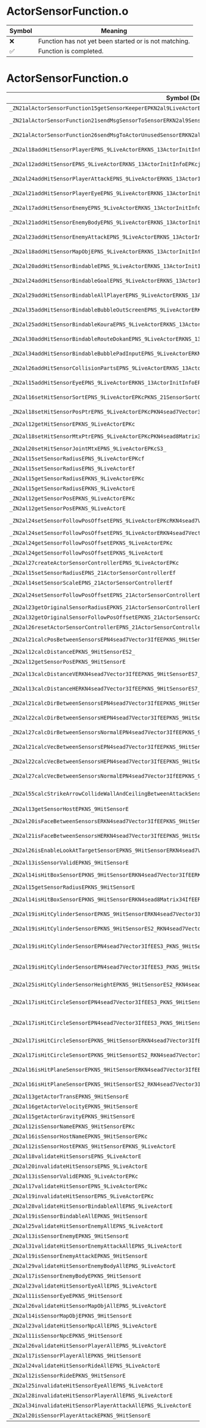 # ActorSensorFunction.o
| Symbol | Meaning 
| ------------- | ------------- 
| :x: | Function has not yet been started or is not matching. 
| :white_check_mark: | Function is completed. 


# ActorSensorFunction.o
| Symbol (Demangled) | Symbol (Mangled) | Decompiled? |
| ------------- |  ------------- | ------------- |
| `_ZN21alActorSensorFunction15getSensorKeeperEPKN2al9LiveActorE` | `alActorSensorFunction::getSensorKeeper(al::LiveActor const*)` | :white_check_mark: |
| `_ZN21alActorSensorFunction21sendMsgSensorToSensorERKN2al9SensorMsgEPNS0_9HitSensorES5_` | `alActorSensorFunction::sendMsgSensorToSensor(al::SensorMsg const&,al::HitSensor *,al::HitSensor *)` | :white_check_mark: |
| `_ZN21alActorSensorFunction26sendMsgToActorUnusedSensorERKN2al9SensorMsgEPNS0_9LiveActorE` | `alActorSensorFunction::sendMsgToActorUnusedSensor(al::SensorMsg const&,al::LiveActor *)` | :white_check_mark: |
| `_ZN2al18addHitSensorPlayerEPNS_9LiveActorERKNS_13ActorInitInfoEPKcftRKN4sead7Vector3IfEE` | `al::addHitSensorPlayer(al::LiveActor *,al::ActorInitInfo const&,char const*,float,unsigned short,sead::Vector3<float> const&)` | :white_check_mark: |
| `_ZN2al12addHitSensorEPNS_9LiveActorERKNS_13ActorInitInfoEPKcjftRKN4sead7Vector3IfEE` | `al::addHitSensor(al::LiveActor *,al::ActorInitInfo const&,char const*,unsigned int,float,unsigned short,sead::Vector3<float> const&)` | :white_check_mark: |
| `_ZN2al24addHitSensorPlayerAttackEPNS_9LiveActorERKNS_13ActorInitInfoEPKcftRKN4sead7Vector3IfEE` | `al::addHitSensorPlayerAttack(al::LiveActor *,al::ActorInitInfo const&,char const*,float,unsigned short,sead::Vector3<float> const&)` | :white_check_mark: |
| `_ZN2al21addHitSensorPlayerEyeEPNS_9LiveActorERKNS_13ActorInitInfoEPKcftRKN4sead7Vector3IfEE` | `al::addHitSensorPlayerEye(al::LiveActor *,al::ActorInitInfo const&,char const*,float,unsigned short,sead::Vector3<float> const&)` | :white_check_mark: |
| `_ZN2al17addHitSensorEnemyEPNS_9LiveActorERKNS_13ActorInitInfoEPKcftRKN4sead7Vector3IfEE` | `al::addHitSensorEnemy(al::LiveActor *,al::ActorInitInfo const&,char const*,float,unsigned short,sead::Vector3<float> const&)` | :white_check_mark: |
| `_ZN2al21addHitSensorEnemyBodyEPNS_9LiveActorERKNS_13ActorInitInfoEPKcftRKN4sead7Vector3IfEE` | `al::addHitSensorEnemyBody(al::LiveActor *,al::ActorInitInfo const&,char const*,float,unsigned short,sead::Vector3<float> const&)` | :white_check_mark: |
| `_ZN2al23addHitSensorEnemyAttackEPNS_9LiveActorERKNS_13ActorInitInfoEPKcftRKN4sead7Vector3IfEE` | `al::addHitSensorEnemyAttack(al::LiveActor *,al::ActorInitInfo const&,char const*,float,unsigned short,sead::Vector3<float> const&)` | :white_check_mark: |
| `_ZN2al18addHitSensorMapObjEPNS_9LiveActorERKNS_13ActorInitInfoEPKcftRKN4sead7Vector3IfEE` | `al::addHitSensorMapObj(al::LiveActor *,al::ActorInitInfo const&,char const*,float,unsigned short,sead::Vector3<float> const&)` | :white_check_mark: |
| `_ZN2al20addHitSensorBindableEPNS_9LiveActorERKNS_13ActorInitInfoEPKcftRKN4sead7Vector3IfEE` | `al::addHitSensorBindable(al::LiveActor *,al::ActorInitInfo const&,char const*,float,unsigned short,sead::Vector3<float> const&)` | :white_check_mark: |
| `_ZN2al24addHitSensorBindableGoalEPNS_9LiveActorERKNS_13ActorInitInfoEPKcftRKN4sead7Vector3IfEE` | `al::addHitSensorBindableGoal(al::LiveActor *,al::ActorInitInfo const&,char const*,float,unsigned short,sead::Vector3<float> const&)` | :white_check_mark: |
| `_ZN2al29addHitSensorBindableAllPlayerEPNS_9LiveActorERKNS_13ActorInitInfoEPKcftRKN4sead7Vector3IfEE` | `al::addHitSensorBindableAllPlayer(al::LiveActor *,al::ActorInitInfo const&,char const*,float,unsigned short,sead::Vector3<float> const&)` | :white_check_mark: |
| `_ZN2al35addHitSensorBindableBubbleOutScreenEPNS_9LiveActorERKNS_13ActorInitInfoEPKcftRKN4sead7Vector3IfEE` | `al::addHitSensorBindableBubbleOutScreen(al::LiveActor *,al::ActorInitInfo const&,char const*,float,unsigned short,sead::Vector3<float> const&)` | :white_check_mark: |
| `_ZN2al25addHitSensorBindableKouraEPNS_9LiveActorERKNS_13ActorInitInfoEPKcftRKN4sead7Vector3IfEE` | `al::addHitSensorBindableKoura(al::LiveActor *,al::ActorInitInfo const&,char const*,float,unsigned short,sead::Vector3<float> const&)` | :white_check_mark: |
| `_ZN2al30addHitSensorBindableRouteDokanEPNS_9LiveActorERKNS_13ActorInitInfoEPKcftRKN4sead7Vector3IfEE` | `al::addHitSensorBindableRouteDokan(al::LiveActor *,al::ActorInitInfo const&,char const*,float,unsigned short,sead::Vector3<float> const&)` | :white_check_mark: |
| `_ZN2al34addHitSensorBindableBubblePadInputEPNS_9LiveActorERKNS_13ActorInitInfoEPKcftRKN4sead7Vector3IfEE` | `al::addHitSensorBindableBubblePadInput(al::LiveActor *,al::ActorInitInfo const&,char const*,float,unsigned short,sead::Vector3<float> const&)` | :white_check_mark: |
| `_ZN2al26addHitSensorCollisionPartsEPNS_9LiveActorERKNS_13ActorInitInfoEPKcftRKN4sead7Vector3IfEE` | `al::addHitSensorCollisionParts(al::LiveActor *,al::ActorInitInfo const&,char const*,float,unsigned short,sead::Vector3<float> const&)` | :white_check_mark: |
| `_ZN2al15addHitSensorEyeEPNS_9LiveActorERKNS_13ActorInitInfoEPKcftRKN4sead7Vector3IfEE` | `al::addHitSensorEye(al::LiveActor *,al::ActorInitInfo const&,char const*,float,unsigned short,sead::Vector3<float> const&)` | :white_check_mark: |
| `_ZN2al16setHitSensorSortEPNS_9LiveActorEPKcPKNS_21SensorSortCmpFuncBaseE` | `al::setHitSensorSort(al::LiveActor *,char const*,al::SensorSortCmpFuncBase const*)` | :white_check_mark: |
| `_ZN2al18setHitSensorPosPtrEPNS_9LiveActorEPKcPKN4sead7Vector3IfEE` | `al::setHitSensorPosPtr(al::LiveActor *,char const*,sead::Vector3<float> const*)` | :white_check_mark: |
| `_ZN2al12getHitSensorEPKNS_9LiveActorEPKc` | `al::getHitSensor(al::LiveActor const*,char const*)` | :white_check_mark: |
| `_ZN2al18setHitSensorMtxPtrEPNS_9LiveActorEPKcPKN4sead8Matrix34IfEE` | `al::setHitSensorMtxPtr(al::LiveActor *,char const*,sead::Matrix34<float> const*)` | :white_check_mark: |
| `_ZN2al20setHitSensorJointMtxEPNS_9LiveActorEPKcS3_` | `al::setHitSensorJointMtx(al::LiveActor *,char const*,char const*)` | :white_check_mark: |
| `_ZN2al15setSensorRadiusEPNS_9LiveActorEPKcf` | `al::setSensorRadius(al::LiveActor *,char const*,float)` | :white_check_mark: |
| `_ZN2al15setSensorRadiusEPNS_9LiveActorEf` | `al::setSensorRadius(al::LiveActor *,float)` | :white_check_mark: |
| `_ZN2al15getSensorRadiusEPKNS_9LiveActorEPKc` | `al::getSensorRadius(al::LiveActor const*,char const*)` | :white_check_mark: |
| `_ZN2al15getSensorRadiusEPKNS_9LiveActorE` | `al::getSensorRadius(al::LiveActor const*)` | :white_check_mark: |
| `_ZN2al12getSensorPosEPKNS_9LiveActorEPKc` | `al::getSensorPos(al::LiveActor const*,char const*)` | :white_check_mark: |
| `_ZN2al12getSensorPosEPKNS_9LiveActorE` | `al::getSensorPos(al::LiveActor const*)` | :white_check_mark: |
| `_ZN2al24setSensorFollowPosOffsetEPNS_9LiveActorEPKcRKN4sead7Vector3IfEE` | `al::setSensorFollowPosOffset(al::LiveActor *,char const*,sead::Vector3<float> const&)` | :white_check_mark: |
| `_ZN2al24setSensorFollowPosOffsetEPNS_9LiveActorERKN4sead7Vector3IfEE` | `al::setSensorFollowPosOffset(al::LiveActor *,sead::Vector3<float> const&)` | :white_check_mark: |
| `_ZN2al24getSensorFollowPosOffsetEPKNS_9LiveActorEPKc` | `al::getSensorFollowPosOffset(al::LiveActor const*,char const*)` | :white_check_mark: |
| `_ZN2al24getSensorFollowPosOffsetEPKNS_9LiveActorE` | `al::getSensorFollowPosOffset(al::LiveActor const*)` | :white_check_mark: |
| `_ZN2al27createActorSensorControllerEPNS_9LiveActorEPKc` | `al::createActorSensorController(al::LiveActor *,char const*)` | :white_check_mark: |
| `_ZN2al15setSensorRadiusEPNS_21ActorSensorControllerEf` | `al::setSensorRadius(al::ActorSensorController *,float)` | :white_check_mark: |
| `_ZN2al14setSensorScaleEPNS_21ActorSensorControllerEf` | `al::setSensorScale(al::ActorSensorController *,float)` | :white_check_mark: |
| `_ZN2al24setSensorFollowPosOffsetEPNS_21ActorSensorControllerERKN4sead7Vector3IfEE` | `al::setSensorFollowPosOffset(al::ActorSensorController *,sead::Vector3<float> const&)` | :white_check_mark: |
| `_ZN2al23getOriginalSensorRadiusEPKNS_21ActorSensorControllerE` | `al::getOriginalSensorRadius(al::ActorSensorController const*)` | :white_check_mark: |
| `_ZN2al32getOriginalSensorFollowPosOffsetEPKNS_21ActorSensorControllerE` | `al::getOriginalSensorFollowPosOffset(al::ActorSensorController const*)` | :white_check_mark: |
| `_ZN2al26resetActorSensorControllerEPNS_21ActorSensorControllerE` | `al::resetActorSensorController(al::ActorSensorController *)` | :white_check_mark: |
| `_ZN2al21calcPosBetweenSensorsEPN4sead7Vector3IfEEPKNS_9HitSensorES6_f` | `al::calcPosBetweenSensors(sead::Vector3<float> *,al::HitSensor const*,al::HitSensor const*,float)` | :white_check_mark: |
| `_ZN2al12calcDistanceEPKNS_9HitSensorES2_` | `al::calcDistance(al::HitSensor const*,al::HitSensor const*)` | :white_check_mark: |
| `_ZN2al12getSensorPosEPKNS_9HitSensorE` | `al::getSensorPos(al::HitSensor const*)` | :white_check_mark: |
| `_ZN2al13calcDistanceVERKN4sead7Vector3IfEEPKNS_9HitSensorES7_` | `al::calcDistanceV(sead::Vector3<float> const&,al::HitSensor const*,al::HitSensor const*)` | :white_check_mark: |
| `_ZN2al13calcDistanceHERKN4sead7Vector3IfEEPKNS_9HitSensorES7_` | `al::calcDistanceH(sead::Vector3<float> const&,al::HitSensor const*,al::HitSensor const*)` | :white_check_mark: |
| `_ZN2al21calcDirBetweenSensorsEPN4sead7Vector3IfEEPKNS_9HitSensorES6_` | `al::calcDirBetweenSensors(sead::Vector3<float> *,al::HitSensor const*,al::HitSensor const*)` | :white_check_mark: |
| `_ZN2al22calcDirBetweenSensorsHEPN4sead7Vector3IfEEPKNS_9HitSensorES6_` | `al::calcDirBetweenSensorsH(sead::Vector3<float> *,al::HitSensor const*,al::HitSensor const*)` | :white_check_mark: |
| `_ZN2al27calcDirBetweenSensorsNormalEPN4sead7Vector3IfEEPKNS_9HitSensorES6_S2_` | `al::calcDirBetweenSensorsNormal(sead::Vector3<float> *,al::HitSensor const*,al::HitSensor const*,sead::Vector3<float>)` | :white_check_mark: |
| `_ZN2al21calcVecBetweenSensorsEPN4sead7Vector3IfEEPKNS_9HitSensorES6_` | `al::calcVecBetweenSensors(sead::Vector3<float> *,al::HitSensor const*,al::HitSensor const*)` | :white_check_mark: |
| `_ZN2al22calcVecBetweenSensorsHEPN4sead7Vector3IfEEPKNS_9HitSensorES6_` | `al::calcVecBetweenSensorsH(sead::Vector3<float> *,al::HitSensor const*,al::HitSensor const*)` | :white_check_mark: |
| `_ZN2al27calcVecBetweenSensorsNormalEPN4sead7Vector3IfEEPKNS_9HitSensorES6_S2_` | `al::calcVecBetweenSensorsNormal(sead::Vector3<float> *,al::HitSensor const*,al::HitSensor const*,sead::Vector3<float>)` | :white_check_mark: |
| `_ZN2al55calcStrikeArrowCollideWallAndCeilingBetweenAttackSensorEPKNS_9LiveActorEPKNS_9HitSensorES5_RKN4sead7Vector3IfEEf` | `al::calcStrikeArrowCollideWallAndCeilingBetweenAttackSensor(al::LiveActor const*,al::HitSensor const*,al::HitSensor const*,sead::Vector3<float> const&,float)` | :white_check_mark: |
| `_ZN2al13getSensorHostEPKNS_9HitSensorE` | `al::getSensorHost(al::HitSensor const*)` | :white_check_mark: |
| `_ZN2al20isFaceBetweenSensorsERKN4sead7Vector3IfEEPKNS_9HitSensorES7_` | `al::isFaceBetweenSensors(sead::Vector3<float> const&,al::HitSensor const*,al::HitSensor const*)` | :white_check_mark: |
| `_ZN2al21isFaceBetweenSensorsHERKN4sead7Vector3IfEEPKNS_9HitSensorES7_` | `al::isFaceBetweenSensorsH(sead::Vector3<float> const&,al::HitSensor const*,al::HitSensor const*)` | :white_check_mark: |
| `_ZN2al26isEnableLookAtTargetSensorEPKNS_9HitSensorERKN4sead7Vector3IfEEf` | `al::isEnableLookAtTargetSensor(al::HitSensor const*,sead::Vector3<float> const&,float)` | :white_check_mark: |
| `_ZN2al13isSensorValidEPKNS_9HitSensorE` | `al::isSensorValid(al::HitSensor const*)` | :white_check_mark: |
| `_ZN2al14isHitBoxSensorEPKNS_9HitSensorERKN4sead7Vector3IfEERKNS3_9BoundBox3IfEE` | `al::isHitBoxSensor(al::HitSensor const*,sead::Vector3<float> const&,sead::BoundBox3<float> const&)` | :white_check_mark: |
| `_ZN2al15getSensorRadiusEPKNS_9HitSensorE` | `al::getSensorRadius(al::HitSensor const*)` | :white_check_mark: |
| `_ZN2al14isHitBoxSensorEPKNS_9HitSensorERKN4sead8Matrix34IfEERKNS3_9BoundBox3IfEE` | `al::isHitBoxSensor(al::HitSensor const*,sead::Matrix34<float> const&,sead::BoundBox3<float> const&)` | :white_check_mark: |
| `_ZN2al19isHitCylinderSensorEPKNS_9HitSensorERKN4sead7Vector3IfEES7_f` | `al::isHitCylinderSensor(al::HitSensor const*,sead::Vector3<float> const&,sead::Vector3<float> const&,float)` | :white_check_mark: |
| `_ZN2al19isHitCylinderSensorEPKNS_9HitSensorES2_RKN4sead7Vector3IfEEf` | `al::isHitCylinderSensor(al::HitSensor const*,al::HitSensor const*,sead::Vector3<float> const&,float)` | :white_check_mark: |
| `_ZN2al19isHitCylinderSensorEPN4sead7Vector3IfEES3_PKNS_9HitSensorERKS2_S8_f` | `al::isHitCylinderSensor(sead::Vector3<float> *,sead::Vector3<float> *,al::HitSensor const*,sead::Vector3<float> const&,sead::Vector3<float> const&,float)` | :white_check_mark: |
| `_ZN2al19isHitCylinderSensorEPN4sead7Vector3IfEES3_PKNS_9HitSensorES6_RKS2_f` | `al::isHitCylinderSensor(sead::Vector3<float> *,sead::Vector3<float> *,al::HitSensor const*,al::HitSensor const*,sead::Vector3<float> const&,float)` | :white_check_mark: |
| `_ZN2al25isHitCylinderSensorHeightEPKNS_9HitSensorES2_RKN4sead7Vector3IfEEff` | `al::isHitCylinderSensorHeight(al::HitSensor const*,al::HitSensor const*,sead::Vector3<float> const&,float,float)` | :white_check_mark: |
| `_ZN2al17isHitCircleSensorEPN4sead7Vector3IfEES3_PKNS_9HitSensorERKS2_S8_ff` | `al::isHitCircleSensor(sead::Vector3<float> *,sead::Vector3<float> *,al::HitSensor const*,sead::Vector3<float> const&,sead::Vector3<float> const&,float,float)` | :white_check_mark: |
| `_ZN2al17isHitCircleSensorEPN4sead7Vector3IfEES3_PKNS_9HitSensorES6_RKS2_ff` | `al::isHitCircleSensor(sead::Vector3<float> *,sead::Vector3<float> *,al::HitSensor const*,al::HitSensor const*,sead::Vector3<float> const&,float,float)` | :white_check_mark: |
| `_ZN2al17isHitCircleSensorEPKNS_9HitSensorERKN4sead7Vector3IfEES7_ff` | `al::isHitCircleSensor(al::HitSensor const*,sead::Vector3<float> const&,sead::Vector3<float> const&,float,float)` | :white_check_mark: |
| `_ZN2al17isHitCircleSensorEPKNS_9HitSensorES2_RKN4sead7Vector3IfEEff` | `al::isHitCircleSensor(al::HitSensor const*,al::HitSensor const*,sead::Vector3<float> const&,float,float)` | :white_check_mark: |
| `_ZN2al16isHitPlaneSensorEPKNS_9HitSensorERKN4sead7Vector3IfEES7_f` | `al::isHitPlaneSensor(al::HitSensor const*,sead::Vector3<float> const&,sead::Vector3<float> const&,float)` | :white_check_mark: |
| `_ZN2al16isHitPlaneSensorEPKNS_9HitSensorES2_RKN4sead7Vector3IfEEf` | `al::isHitPlaneSensor(al::HitSensor const*,al::HitSensor const*,sead::Vector3<float> const&,float)` | :white_check_mark: |
| `_ZN2al13getActorTransEPKNS_9HitSensorE` | `al::getActorTrans(al::HitSensor const*)` | :white_check_mark: |
| `_ZN2al16getActorVelocityEPKNS_9HitSensorE` | `al::getActorVelocity(al::HitSensor const*)` | :white_check_mark: |
| `_ZN2al15getActorGravityEPKNS_9HitSensorE` | `al::getActorGravity(al::HitSensor const*)` | :white_check_mark: |
| `_ZN2al12isSensorNameEPKNS_9HitSensorEPKc` | `al::isSensorName(al::HitSensor const*,char const*)` | :white_check_mark: |
| `_ZN2al16isSensorHostNameEPKNS_9HitSensorEPKc` | `al::isSensorHostName(al::HitSensor const*,char const*)` | :white_check_mark: |
| `_ZN2al12isSensorHostEPKNS_9HitSensorEPKNS_9LiveActorE` | `al::isSensorHost(al::HitSensor const*,al::LiveActor const*)` | :white_check_mark: |
| `_ZN2al18validateHitSensorsEPNS_9LiveActorE` | `al::validateHitSensors(al::LiveActor *)` | :white_check_mark: |
| `_ZN2al20invalidateHitSensorsEPNS_9LiveActorE` | `al::invalidateHitSensors(al::LiveActor *)` | :white_check_mark: |
| `_ZN2al13isSensorValidEPKNS_9LiveActorEPKc` | `al::isSensorValid(al::LiveActor const*,char const*)` | :white_check_mark: |
| `_ZN2al17validateHitSensorEPNS_9LiveActorEPKc` | `al::validateHitSensor(al::LiveActor *,char const*)` | :white_check_mark: |
| `_ZN2al19invalidateHitSensorEPNS_9LiveActorEPKc` | `al::invalidateHitSensor(al::LiveActor *,char const*)` | :white_check_mark: |
| `_ZN2al28validateHitSensorBindableAllEPNS_9LiveActorE` | `al::validateHitSensorBindableAll(al::LiveActor *)` | :white_check_mark: |
| `_ZN2al19isSensorBindableAllEPKNS_9HitSensorE` | `al::isSensorBindableAll(al::HitSensor const*)` | :white_check_mark: |
| `_ZN2al25validateHitSensorEnemyAllEPNS_9LiveActorE` | `al::validateHitSensorEnemyAll(al::LiveActor *)` | :white_check_mark: |
| `_ZN2al13isSensorEnemyEPKNS_9HitSensorE` | `al::isSensorEnemy(al::HitSensor const*)` | :white_check_mark: |
| `_ZN2al31validateHitSensorEnemyAttackAllEPNS_9LiveActorE` | `al::validateHitSensorEnemyAttackAll(al::LiveActor *)` | :white_check_mark: |
| `_ZN2al19isSensorEnemyAttackEPKNS_9HitSensorE` | `al::isSensorEnemyAttack(al::HitSensor const*)` | :white_check_mark: |
| `_ZN2al29validateHitSensorEnemyBodyAllEPNS_9LiveActorE` | `al::validateHitSensorEnemyBodyAll(al::LiveActor *)` | :white_check_mark: |
| `_ZN2al17isSensorEnemyBodyEPKNS_9HitSensorE` | `al::isSensorEnemyBody(al::HitSensor const*)` | :white_check_mark: |
| `_ZN2al23validateHitSensorEyeAllEPNS_9LiveActorE` | `al::validateHitSensorEyeAll(al::LiveActor *)` | :white_check_mark: |
| `_ZN2al11isSensorEyeEPKNS_9HitSensorE` | `al::isSensorEye(al::HitSensor const*)` | :white_check_mark: |
| `_ZN2al26validateHitSensorMapObjAllEPNS_9LiveActorE` | `al::validateHitSensorMapObjAll(al::LiveActor *)` | :white_check_mark: |
| `_ZN2al14isSensorMapObjEPKNS_9HitSensorE` | `al::isSensorMapObj(al::HitSensor const*)` | :white_check_mark: |
| `_ZN2al23validateHitSensorNpcAllEPNS_9LiveActorE` | `al::validateHitSensorNpcAll(al::LiveActor *)` | :white_check_mark: |
| `_ZN2al11isSensorNpcEPKNS_9HitSensorE` | `al::isSensorNpc(al::HitSensor const*)` | :white_check_mark: |
| `_ZN2al26validateHitSensorPlayerAllEPNS_9LiveActorE` | `al::validateHitSensorPlayerAll(al::LiveActor *)` | :white_check_mark: |
| `_ZN2al17isSensorPlayerAllEPKNS_9HitSensorE` | `al::isSensorPlayerAll(al::HitSensor const*)` | :white_check_mark: |
| `_ZN2al24validateHitSensorRideAllEPNS_9LiveActorE` | `al::validateHitSensorRideAll(al::LiveActor *)` | :white_check_mark: |
| `_ZN2al12isSensorRideEPKNS_9HitSensorE` | `al::isSensorRide(al::HitSensor const*)` | :white_check_mark: |
| `_ZN2al25invalidateHitSensorEyeAllEPNS_9LiveActorE` | `al::invalidateHitSensorEyeAll(al::LiveActor *)` | :white_check_mark: |
| `_ZN2al28invalidateHitSensorPlayerAllEPNS_9LiveActorE` | `al::invalidateHitSensorPlayerAll(al::LiveActor *)` | :white_check_mark: |
| `_ZN2al34invalidateHitSensorPlayerAttackAllEPNS_9LiveActorE` | `al::invalidateHitSensorPlayerAttackAll(al::LiveActor *)` | :white_check_mark: |
| `_ZN2al20isSensorPlayerAttackEPKNS_9HitSensorE` | `al::isSensorPlayerAttack(al::HitSensor const*)` | :white_check_mark: |

